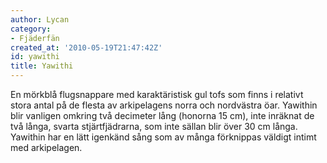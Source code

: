 ```yaml
---
author: Lycan
category:
- Fjäderfän
created_at: '2010-05-19T21:47:42Z'
id: yawithi
title: Yawithi
---
```

En mörkblå flugsnappare med karaktäristisk gul tofs som finns i relativt stora antal på de flesta av arkipelagens norra och nordvästra öar. Yawithin blir vanligen omkring två decimeter lång (honorna 15 cm), inte inräknat de två långa, svarta stjärtfjädrarna, som inte sällan blir över 30 cm långa. Yawithin har en lätt igenkänd sång som av många förknippas väldigt intimt med arkipelagen.